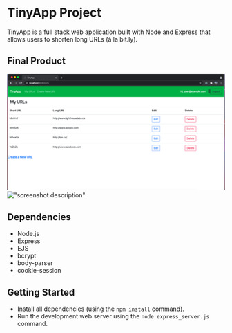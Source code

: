 # TinyApp Project

TinyApp is a full stack web application built with Node and Express that allows users to shorten long URLs (à la bit.ly).

## Final Product

!["My Urls database preview"](https://github.com/MrinalN/tinyapp/blob/master/docs/urls_page.png?raw=true)
!["screenshot description"](#)

## Dependencies

- Node.js
- Express
- EJS
- bcrypt
- body-parser
- cookie-session

## Getting Started

- Install all dependencies (using the `npm install` command).
- Run the development web server using the `node express_server.js` command.